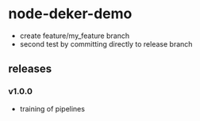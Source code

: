 # node-deker-demo

- create feature/my_feature branch
- second test by committing directly to release branch

## releases

### v1.0.0
- training of pipelines
